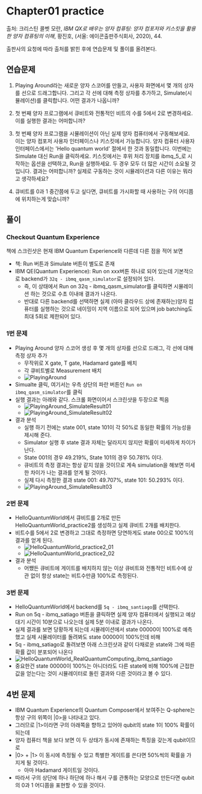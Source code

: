# Chapter01 practice

출처: 크리스틴 콜벳 모란, *IBM QX로 배우는 양자 컴퓨팅: 양자 컴포저와 키스킷을 활용한 양자 컴퓨팅의 이해*, 황진호, (서울: 에이콘출판주식회사, 2020), 44.

출판사의 요청에 따라 출처를 밝힌 후에 연습문제 및 풀이를 올려본다.

## 연습문제

1. Playing Around라는 새로운 양자 스코어를 만들고, 사용자 화면에서 몇 개의 상자를 선으로 드래그합니다. 그리고 각 선에 대해 측정 상자를 추가하고, Simulate(시뮬레이션)를 클릭합니다. 어떤 결과가 나옵니까?

2. 첫 번째 양자 프로그램에서 큐비트와 전통적인 비트의 수를 5에서 2로 변경하세요. 이를 실행한 결과는 어떠합니까?

3. 첫 번째 양자 프로그램을 시뮬레이션이 아닌 실제 양자 컴퓨터에서 구동해보세요. 이는 양자 컴포저 사용자 인터페이스나 키스킷에서 가능합니다. 양자 컴퓨터 사용자 인터페이스에서는 'Hello quantum world' 절에서 한 것과 동일합니다. 이번에는 Simulate 대신 Run을 클릭하세요. 키스킷에서는 후위 처리 장치를 ibmq_5_로 시작하는 옵션을 선택하고, Run을 실행하세요. 두 경우 모두 더 많은 시간이 소요될 것입니다. 결과는 어떠합니까? 실제로 구동하는 것이 시뮬레이션과 다른 이유는 뭐라고 생각하세요?

4. 큐비트를 0과 1 중간쯤에 두고 싶다면, 큐비트를 가시화할 때 사용하는 구의 어디쯤에 위치하는게 맞습니까?

## 풀이

### Checkout Quantum Experience

책에 스크린샷은 현재 IBM Quantum Experience와 다른데 다른 점을 적어 보면

- 책: Run 버튼과 Simulate 버튼이 별도로 존재
- IBM QE(Quantum Experience): Run on xxx버튼 하나로 되어 있는데 기본적으로 backend가 `32q - ibmq_qasm_simulator`로 설정되어 있다.
  - 즉, 이 상태에서 Run on 32q - ibmq_qasm_simulator를 클릭하면 시뮬레이션 하는 것으로 수초 이내애 결과가 나온다.
  - 반대로 다른 backend를 선택하면 실제 (아마 클라우드 상에 존재하는)양자 컴퓨터를 실행하는 것으로 네이밍이 지역 이름으로 되어 있으며 job batching도 최대 5회로 제한되어 있다.


### 1번 문제

- Playing Around 양자 스코어 생성 후 몇 개의 상자를 선으로 드래그, 각 선에 대해 측정 상자 추가
  - 무작위로 X gate, T gate, Hadamard gate를 배치
  - 각 큐비트별로 Measurement 배치  
  - ![PlayingAround](PlayingAround.png)
- Simualte 클릭, 여기서는 우측 상단의 파란 버튼인 `Run on ibmq_qasm_simulator`를 클릭
- 실행 결과는 아래와 같다. 스크롤 화면이어서 스크린샷을 두장으로 찍음
  - ![PlayingAround_SimulateResult01](PlayingAround_SimulateResult01.png)
  - ![PlayingAround_SimulateResult02](PlayingAround_SimulateResult02.png)
- 결과 분석
  - 실행 하기 전에는 state 001, state 101이 각 50%로 동일한 확률의 가능성을 제시해 준다.
  - Simulator 실행 후 state 결과 자체는 달라지지 않지만 확률이 미세하게 차이가 난다.
  - State 001의 경우 49.219%, State 101의 경우 50.781% 이다.
  - 큐비트의 측정 결과는 항상 같지 않을 것이므로 계속 simulation을 해보면 미세한 차이가 나는 결과를 얻게 될 것이다.
  - 실제 다시 측정한 결과 state 001: 49.707%, state 101: 50.293% 이다.
  - ![PlayingAround_SimulateResult03](PlayingAround_SimulateResult03.png)

### 2번 문제

- HelloQuantumWorld에서 큐비트를 2개로 만든 HelloQuantumWorld_practice2를 생성하고 실제 큐비트 2개를 배치한다.
- 비트수를 5에서 2로 변경하고 그대로 측정하면 당연하게도 state 00으로 100%의 결과를 얻게 된다.
  - ![HelloQuantumWorld_practice2_01](HelloQuantumWorld_practice2_01.png)
  - ![HelloQuantumWorld_practice2_02](HelloQuantumWorld_practice2_02.png)
- 결과 분석
  - 어쨌든 큐비트에 게이트를 배치하지 않는 이상 큐비트와 전통적인 비트수에 상관 없이 항상 state는 비트수만큼 100%로 측정된다.

### 3번 문제

- HelloQuantumWorld에서 backend를 `5q - ibmq_santiago`를 선택한다.
- Run on 5q - ibmq_satiago 버튼을 클릭하면 실제 양자 컴퓨터에서 실행되고 예상 대기 시간이 10분으로 나오는데 실제 5분 이내로 결과가 나온다.
- 실제 결과를 보면 당황하게 되는데 시뮬레이션에서 state 00000이 100%로 예측했고 실제 시뮬레이터를 돌려봐도 state 00000이 100%인데 비해
- 5q - ibmq_satiago로 돌려보면 아래 스크린샷과 같이 다채로운 state와 그에 따른 확률 값이 분포되어 나온다
- ![HelloQuantumWorld_RealQuantumComputing_ibmq_santiago](HelloQuantumWorld_RealQuantumComputing_ibmq_santiago.png)
- 중요한건 state 00000이 100%는 아니더라도 다른 state에 비해 100%에 근접한 값을 얻는다는 것이 시뮬레이터로 돌린 결과와 다른 것이라고 볼 수 있다.

## 4번 문제

- IBM Quantum Experience의 Quantum Composer에서 보여주는 Q-sphere는 항상 구의 위쪽이 |0>을 나타내고 있다.
- 그러므로 |1>이라면 구의 아래쪽을 향하고 있어야 qubit의 state 1이 100% 확률이 되는데
- 양자 컴퓨터 책을 보다 보면 이 두 상태가 동시에 존재하는 특징을 갖는게 qubit이므로
- |0> + |1> 이 동시에 측정될 수 있고 특별한 게이트를 쓴다면 50%씩의 확률을 가지게 될 것이다.
  - 아마 Hadamard 게이트일 것이다.
- 따라서 구의 상단에 하나 하단에 하나 해서 구를 관통하는 모양으로 만든다면 qubit의 0과 1 어디쯤을 표현할 수 있을 것이다.